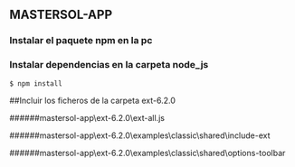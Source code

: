 ## MASTERSOL-APP

### Instalar el paquete npm en la pc
### Instalar dependencias en la carpeta node_js

`$ npm install`

##Incluir los ficheros de la carpeta ext-6.2.0

######mastersol-app\ext-6.2.0\ext-all.js

######mastersol-app\ext-6.2.0\\examples\classic\shared\include-ext

######mastersol-app\ext-6.2.0\\examples\classic\shared\options-toolbar